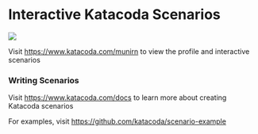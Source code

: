 # Interactive Katacoda Scenarios

[![](http://shields.katacoda.com/katacoda/munirn/count.svg)](https://www.katacoda.com/munirn "Get your profile on Katacoda.com")

Visit https://www.katacoda.com/munirn to view the profile and interactive scenarios

### Writing Scenarios
Visit https://www.katacoda.com/docs to learn more about creating Katacoda scenarios

For examples, visit https://github.com/katacoda/scenario-example
